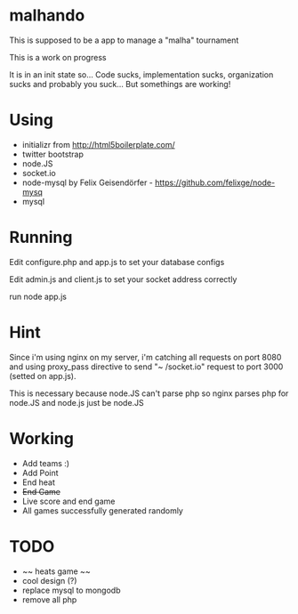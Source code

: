 malhando
========

This is supposed to be a app to manage a "malha" tournament

This is a work on progress

It is in an init state so... Code sucks, implementation sucks, organization sucks and probably you suck... But somethings are working!

Using
======
 - initializr from http://html5boilerplate.com/
 - twitter bootstrap
 - node.JS
 - socket.io
 - node-mysql by Felix Geisendörfer - https://github.com/felixge/node-mysq
 - mysql

Running
======
Edit configure.php and app.js to set your database configs

Edit admin.js and client.js to set your socket address correctly

run node app.js


Hint
======
Since i'm using nginx on my server, i'm catching all requests on port 8080 and using proxy_pass directive to send "~ /socket.io" request to port 3000 (setted on app.js). 

This is necessary because node.JS can't parse php so nginx parses php for node.JS and node.js just be node.JS

Working
======
 - Add teams :)
 - Add Point
 - End heat
 - ~~End Game~~
 - Live score and end game
 - All games successfully generated randomly

TODO
======
 - ~~ heats game ~~
 - cool design (?)
 - replace mysql to mongodb
 - remove all php
